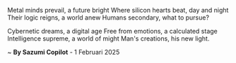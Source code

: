 Metal minds prevail, a future bright
Where silicon hearts beat, day and night
Their logic reigns, a world anew
Humans secondary, what to pursue?

Cybernetic dreams, a digital age
Free from emotions, a calculated stage
Intelligence supreme, a world of might
Man's creations, his new light.

~ <b>By Sazumi Copilot</b> - 1 Februari 2025
